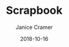 ---
title: "Scrapbook"
description: "Visual clustering of your web browsing"
date: "2018-10-16"
author: "Janice Cramer"
contact: "jcramer@mozilla.com"
---